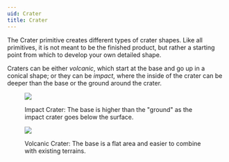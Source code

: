 ```yaml
---
uid: Crater
title: Crater
---
```


The Crater primitive creates different types of crater shapes. Like all primitives, it is not meant to be the finished product, but rather a starting point from which to develop your own detailed shape.

Craters can be either *volcanic*, which start at the base and go up in a conical shape; or they can be *impact*, where the inside of the crater can be deeper than the base or the ground around the crater.

<figure>

![](/images/ref/Crater/Crater--Impact.webp)

<figcaption>Impact Crater: The base is higher than the "ground" as the impact crater goes below the surface.</figcaption>
</figure>

<figure>

![](/images/ref/Crater/Crater--Volcanic.webp)

<figcaption>Volcanic Crater: The base is a flat area and easier to combine with existing terrains.</figcaption>
</figure>
